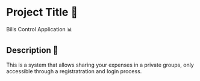 # Project Title :milky_way:

Bills Control Application :bar_chart:

## Description :scroll:

This is a system that allows sharing your expenses in a private groups, only accessible through a registratration and login process.
